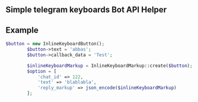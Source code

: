 ## Simple telegram keyboards Bot API Helper


## Example 

```php
$button = new InlineKeyboardButton();
        $button->text = 'abbas';
        $button->callback_data = 'Test';

        $inlineKeyboardMarkup = InlineKeyboardMarkup::create($button);
        $option = [
            'chat_id' => 122,
            'text' => 'blablabla',
            'reply_markup' => json_encode($inlineKeyboardMarkup)
        ];
```